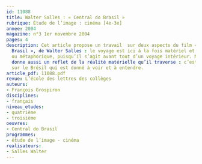 ```yaml
---
id: 11088
title: Walter Salles : « Central do Brasil »
rubrique: Étude de l’image : cinéma [4e-3e]
annee: 2004
magazine: n°3 1er novembre 2004
pages: 4
description: Cet article propose un travail  sur deux aspects du film « Central do
  Brasil », de Walter Salles : le voyage est ici à la fois matériel et symbolique
  ou métaphorique, puisqu’il s’agit avant tout d’un voyage intérieur. Mais le voyage
  donne aussi un reflet de la réalité matérielle qu’il traverse : c’est aussi un document
  sur le Brésil qui est donné à voir et à entendre.
article_pdf: 11088.pdf
revue: L’école des lettres des collèges
auteurs:
- François Grospiron
disciplines:
- français
niveau_etudes:
- quatrième
- troisième
oeuvres:
- Central do Brasil
programmes:
- étude de l’image - cinéma
realisateurs:
- Salles Walter
---
```

